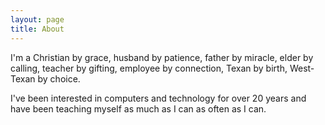 ```yaml
---
layout: page
title: About
---
```


I'm a Christian by grace, husband by patience, father by miracle, elder by calling, teacher by gifting, employee by connection, Texan by birth, West-Texan by choice.

I've been interested in computers and technology for over 20 years and have been teaching myself as much as I can as often as I can.
